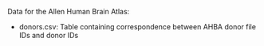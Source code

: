 
Data for the Allen Human Brain Atlas:

- donors.csv: Table containing correspondence between AHBA donor file IDs and donor IDs
